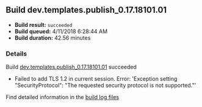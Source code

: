 ## Build dev.templates.publish_0.17.18101.01
- **Build result:** `succeeded`
- **Build queued:** 4/11/2018 6:28:44 AM
- **Build duration:** 42.56 minutes
### Details
Build [dev.templates.publish_0.17.18101.01](https://winappstudio.visualstudio.com/web/build.aspx?pcguid=a4ef43be-68ce-4195-a619-079b4d9834c2&builduri=vstfs%3a%2f%2f%2fBuild%2fBuild%2f25438) succeeded

+ Failed to add TLS 1.2 in current session. Error: 'Exception setting "SecurityProtocol": "The requested security protocol is not supported."'

Find detailed information in the [build log files](https://uwpctdiags.blob.core.windows.net/buildlogs/dev.templates.publish_0.17.18101.01_logs.zip)
